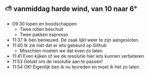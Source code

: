 ## ⛅ vanmiddag harde wind, van 10 naar 6°
- 09:30 lopen en boodschappen
	- Twee rollen beschuit
	- Twee pakken espresso
- 11:37 Ik ben benieuwd. De zaak lijkt weer te zijn aangesloten.
- 11:40 Ik zie niet dat er iets gebeurd op Github
	- Misschien moeten we dat even zo laten
- 11:41 Even kijken of we de resolutie hier iets kunnen verbeteren
- 11:53 Gelukt om de resolutie aan te passen!
- 11:54 OK! Eigenlijk ben ik nu tevreden en moet ik het zo laten.